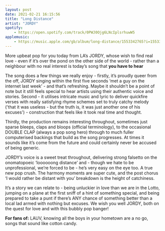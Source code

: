 ```yaml
---
layout: post
date: 2021-02-21 16:15:56
title: "Long Distance"
artist: "JORDY"
spotify: 
    - https://open.spotify.com/track/0PWJ0Ojg6LNcIplsrhuwW5
applemusic: 
    - https://music.apple.com/gb/album/long-distance/1553342765?i=1553343126
---
```


More upbeat pop for you today from LA’s JORDY, whose wish to find real love - even if it’s over the pond on the other side of the world - rather than a neighbour with no real interest is today’s song that **you have to hear**

The song does a few things we really enjoy - firstly, it’s proudly queer from the off, JORDY singing within the first five seconds ‘met a guy on the internet last week’ - and that’s refreshing. Maybe it shouldn’t be a point of note but it still feels special to hear artists using their authentic voice and stories. Second - it utilises intricate music and lyric to deliver quickfire verses with really satisfying rhyme schemes set to truly catchy melody ('that it was useless - but the truth is, it was just another one of his excuses') - construction that feels like it took real time and thought.

Thirdly, the production remains interesting throughout, sometimes just sparse bleeps, claps and bloops (official terminology), to the occasional DOUBLE CLAP (always a pop song hero) through to much fuller computerised backings that build as the song progresses. At times it sounds like it’s come from the future and could certainly never be accused of being generic. 

JORDY’s voice is a sweet treat throughout, delivering strong falsetto on the onomatopoeic ‘loooooong distance’ and - though we hate to be unprofessional, we’re forced to be - he’s very easy on the eye too. A true new pop crush. The harmony moments are super cute, and the post chorus ‘I would rather be distant with you’ breakdown is the height of catchiness.

It’s a story we can relate to - being unluckier in love than we are in the Lotto, jumping on a plane at the first sniff of a hint of something special, and being prepared to take a punt if there’s ANY chance of something better than a local lad armed with nothing but excuses. We wish you well JORDY, both on the quest for love and with this bubbly pop banger! 

**For fans of:** LAUV,  knowing all the boys in your hometown are a no go, songs that sound like cotton candy.

